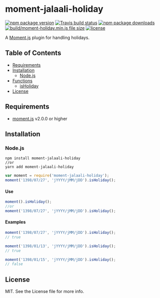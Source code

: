 # moment-jalaali-holiday

[![npm package version](https://img.shields.io/npm/v/moment-holiday.svg?style=flat-square)](https://www.npmjs.com/package/moment-holiday) [![Travis build status](https://img.shields.io/travis/kodie/moment-holiday.svg?style=flat-square)](https://travis-ci.org/kodie/moment-holiday) [![npm package downloads](https://img.shields.io/npm/dt/moment-holiday.svg?style=flat-square)](https://www.npmjs.com/package/moment-holiday) [![build/moment-holiday.min.js file size](https://img.shields.io/github/size/kodie/moment-holiday/build/moment-holiday.min.js.svg?style=flat-square)](build/moment-holiday.min.js) [![license](https://img.shields.io/github/license/kodie/moment-holiday.svg?style=flat-square)](LICENSE.md)

A [Moment.js](https://github.com/moment/moment) plugin for handling holidays.

## Table of Contents

- [Requirements](#requirements)
- [Installation](#installation)
  - [Node.js](#nodejs)
- [Functions](#functions)
  - [isHoliday](#use)
- [License](#license)

## Requirements

- [moment.js](https://github.com/moment/moment) v2.0.0 or higher

## Installation

### Node.js

```
npm install moment-jalaali-holiday
//or
yarn add moment-jalaali-holiday
```

```javascript
var moment = require('moment-jalaali-holiday');
moment('1398/07/27', 'jYYYY/jMM/jDD').isHoliday();
```

#### Use

```javascript
moment().isHoliday();
//or
moment('1398/07/27', 'jYYYY/jMM/jDD').isHoliday();
```

#### Examples

```javascript
moment('1398/07/27', 'jYYYY/jMM/jDD').isHoliday();
// true

moment('1398/01/13', 'jYYYY/jMM/jDD').isHoliday();
// true

moment('1398/01/15', 'jYYYY/jMM/jDD').isHoliday();
// false
```

## License

MIT. See the License file for more info.
